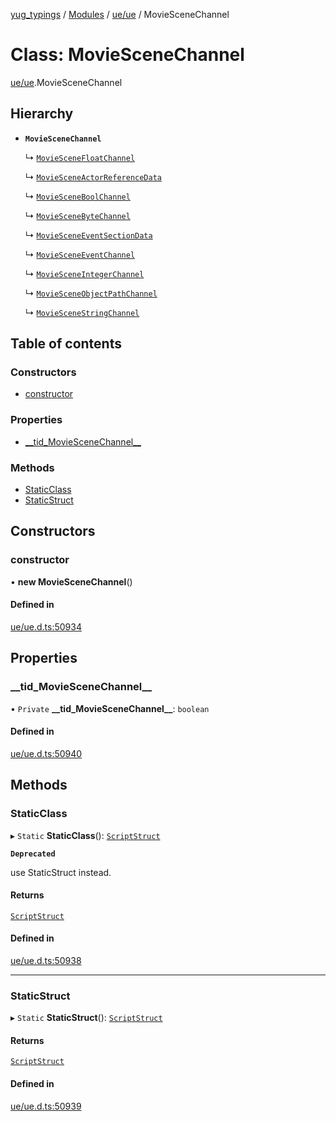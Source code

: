 [yug_typings](../README.md) / [Modules](../modules.md) / [ue/ue](../modules/ue_ue.md) / MovieSceneChannel

# Class: MovieSceneChannel

[ue/ue](../modules/ue_ue.md).MovieSceneChannel

## Hierarchy

- **`MovieSceneChannel`**

  ↳ [`MovieSceneFloatChannel`](ue_ue.MovieSceneFloatChannel.md)

  ↳ [`MovieSceneActorReferenceData`](ue_ue.MovieSceneActorReferenceData.md)

  ↳ [`MovieSceneBoolChannel`](ue_ue.MovieSceneBoolChannel.md)

  ↳ [`MovieSceneByteChannel`](ue_ue.MovieSceneByteChannel.md)

  ↳ [`MovieSceneEventSectionData`](ue_ue.MovieSceneEventSectionData.md)

  ↳ [`MovieSceneEventChannel`](ue_ue.MovieSceneEventChannel.md)

  ↳ [`MovieSceneIntegerChannel`](ue_ue.MovieSceneIntegerChannel.md)

  ↳ [`MovieSceneObjectPathChannel`](ue_ue.MovieSceneObjectPathChannel.md)

  ↳ [`MovieSceneStringChannel`](ue_ue.MovieSceneStringChannel.md)

## Table of contents

### Constructors

- [constructor](ue_ue.MovieSceneChannel.md#constructor)

### Properties

- [\_\_tid\_MovieSceneChannel\_\_](ue_ue.MovieSceneChannel.md#__tid_moviescenechannel__)

### Methods

- [StaticClass](ue_ue.MovieSceneChannel.md#staticclass)
- [StaticStruct](ue_ue.MovieSceneChannel.md#staticstruct)

## Constructors

### constructor

• **new MovieSceneChannel**()

#### Defined in

[ue/ue.d.ts:50934](https://github.com/YugMetaverse/yug_typings/blob/b7d9b19/ue/ue.d.ts#L50934)

## Properties

### \_\_tid\_MovieSceneChannel\_\_

• `Private` **\_\_tid\_MovieSceneChannel\_\_**: `boolean`

#### Defined in

[ue/ue.d.ts:50940](https://github.com/YugMetaverse/yug_typings/blob/b7d9b19/ue/ue.d.ts#L50940)

## Methods

### StaticClass

▸ `Static` **StaticClass**(): [`ScriptStruct`](ue_ue.ScriptStruct.md)

**`Deprecated`**

use StaticStruct instead.

#### Returns

[`ScriptStruct`](ue_ue.ScriptStruct.md)

#### Defined in

[ue/ue.d.ts:50938](https://github.com/YugMetaverse/yug_typings/blob/b7d9b19/ue/ue.d.ts#L50938)

___

### StaticStruct

▸ `Static` **StaticStruct**(): [`ScriptStruct`](ue_ue.ScriptStruct.md)

#### Returns

[`ScriptStruct`](ue_ue.ScriptStruct.md)

#### Defined in

[ue/ue.d.ts:50939](https://github.com/YugMetaverse/yug_typings/blob/b7d9b19/ue/ue.d.ts#L50939)
